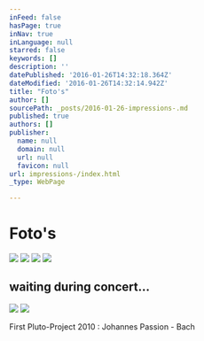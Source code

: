 ```yaml
---
inFeed: false
hasPage: true
inNav: true
inLanguage: null
starred: false
keywords: []
description: ''
datePublished: '2016-01-26T14:32:18.364Z'
dateModified: '2016-01-26T14:32:14.942Z'
title: "Foto's"
author: []
sourcePath: _posts/2016-01-26-impressions-.md
published: true
authors: []
publisher:
  name: null
  domain: null
  url: null
  favicon: null
url: impressions-/index.html
_type: WebPage

---
```

# Foto's
![](https://the-grid-user-content.s3-us-west-2.amazonaws.com/e07d2453-db93-4050-9c91-d38f7af26a53.jpg)
![](https://the-grid-user-content.s3-us-west-2.amazonaws.com/a2af12ed-1640-411f-bab8-98aa230a836b.jpg)
![](https://s3-us-west-2.amazonaws.com/the-grid-img/p/6a82edb125a7ed5f0def84c76518fa86012d4094.jpg)
![](https://the-grid-user-content.s3-us-west-2.amazonaws.com/216598ec-9a0a-458d-9fd2-7873752d6857.JPG)

## waiting during concert...
![](https://s3-us-west-2.amazonaws.com/the-grid-img/p/f95ea0fa09b4b9b8c1aba2ef8ab9548cce371501.jpg)
![](https://s3-us-west-2.amazonaws.com/the-grid-img/p/b37c875a12870858e1c2e52c51f3d1173aaf7131.jpg)

First Pluto-Project 2010 : Johannes Passion - Bach